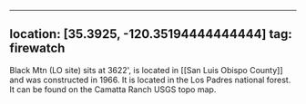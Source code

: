 
---
location: [35.3925, -120.35194444444444]
tag: firewatch
---

Black Mtn (LO site) sits at 3622', is located in [[San Luis Obispo County]] and was constructed in 1966. It is located in the Los Padres national forest. It can be found on the Camatta Ranch USGS topo map.
